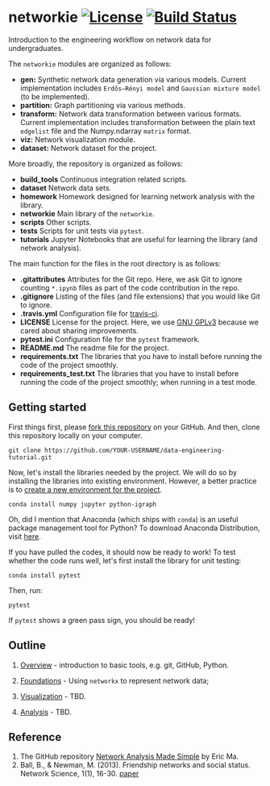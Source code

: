 # networkie [![License](https://img.shields.io/badge/license-GPL-green.svg?style=flat)](https://github.com/junipertcy/networkie/blob/master/LICENSE) [![Build Status](https://travis-ci.org/junipertcy/networkie.svg?branch=master)](https://travis-ci.org/junipertcy/networkie)

Introduction to the engineering workflow on network data for undergraduates.

The `networkie` modules are organized as follows:

*  **gen:**  Synthetic network data generation via various models.
   Current implementation includes `Erdős–Rényi model` and `Gaussian mixture model` (to be implemented).
*  **partition:** Graph partitioning via various methods.
*  **transform:** Network data transformation between various formats.
   Current implementation includes transformation between the plain text `edgelist` file and the Numpy.ndarray `matrix` format.
*  **viz:** Network visualization module.
*  **dataset:** Network dataset for the project.

More broadly, the repository is organized as follows:

*  **build_tools** Continuous integration related scripts.
*  **dataset** Network data sets.
*  **homework** Homework designed for learning network analysis with the library.
*  **networkie** Main library of the `networkie`.
*  **scripts** Other scripts.
*  **tests** Scripts for unit tests via `pytest`.
*  **tutorials** Jupyter Notebooks that are useful for learning the library (and network analysis).

The main function for the files in the root directory is as follows:

*  **.gitattributes** Attributes for the Git repo. Here, we ask Git to ignore counting `*.ipynb` files as part of the code contribution in the repo.
*  **.gitignore** Listing of the files (and file extensions) that you would like Git to ignore.
*  **.travis.yml** Configuration file for [travis-ci](http://travis-ci.org/).
*  **LICENSE** License for the project. Here, we use [GNU GPLv3](http://choosealicense.online/licenses/gpl-3.0/) because we cared about sharing improvements.
*  **pytest.ini** Configuration file for the `pytest` framework.
*  **README.md** The readme file for the project.
*  **requirements.txt** The libraries that you have to install before running the code of the project smoothly.
*  **requirements_test.txt** The libraries that you have to install before running the code of the project smoothly; when running in a test mode.

## Getting started
First things first, please [fork this repository](https://help.github.com/articles/fork-a-repo/) on your GitHub.
And then, clone this repository locally on your computer.
```commandline
git clone https://github.com/YOUR-USERNAME/data-engineering-tutorial.git
``` 

Now, let's install the libraries needed by the project.
We will do so by installing the libraries into existing environment.
However, a better practice is to [create a new environment for the project](http://docs.python-guide.org/en/latest/dev/virtualenvs/). 
```commandline
conda install numpy jupyter python-igraph
```
Oh, did I mention that Anaconda (which ships with `conda`) is an useful package management tool for Python?
To download Anaconda Distribution, visit [here](https://www.anaconda.com/download/).

If you have pulled the codes, it should now be ready to work!
To test whether the code runs well, let's first install the library for unit testing:

```commandline
conda install pytest
```

Then, run:
```commandline
pytest
```

If `pytest` shows a green pass sign, you should be ready!

## Outline

1. [Overview](tutorials/01_overview.ipynb) - introduction to basic tools, e.g. git, GitHub, Python.

2. [Foundations](tutorials/02_foundations.ipynb) - Using `networkx` to represent network data;
 
3. [Visualization](tutorials/03_visualization.ipynb) - TBD.

4. [Analysis](tutorials/04_analysis.ipynb) - TBD.

## Reference
1. The GitHub repository [Network Analysis Made Simple](https://github.com/ericmjl/Network-Analysis-Made-Simple) by Eric Ma.
2. Ball, B., & Newman, M. (2013). Friendship networks and social status. Network Science, 1(1), 16-30. [paper](https://doi.org/10.1017/nws.2012.4)
